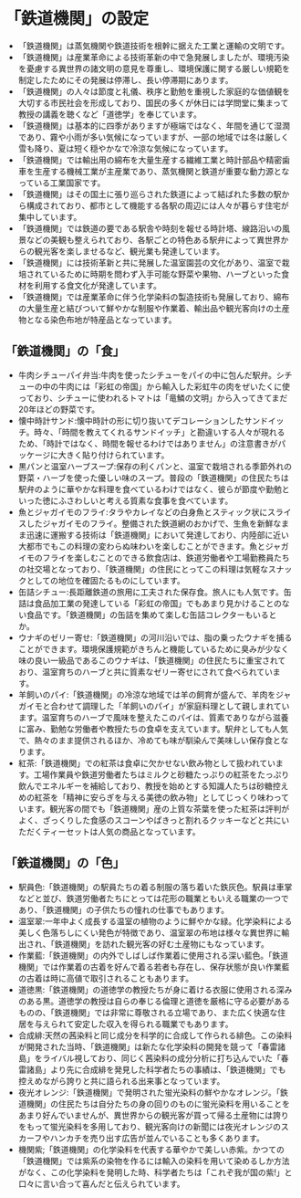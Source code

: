 # 「鉄道機関」の設定

* 「鉄道機関」は蒸気機関や鉄道技術を根幹に据えた工業と運輸の文明です。
* 「鉄道機関」は産業革命による技術革新の中で急発展しましたが、環境汚染を憂慮する異世界の諸文明の意見を尊重し、環境保護に関する厳しい規範を制定したためにその発展は停滞し、長い停滞期にあります。
* 「鉄道機関」の人々は節度と礼儀、秩序と勤勉を重視した家庭的な価値観を大切する市民社会を形成しており、国民の多くが休日には学問堂に集まって教授の講義を聴くなど「道徳学」を奉じています。
* 「鉄道機関」は基本的に四季がありますが極端ではなく、年間を通じて湿潤であり、霧や小雨が多い気候になっていますが、一部の地域では冬は厳しく雪も降り、夏は短く穏やかなで冷涼な気候になっています。
* 「鉄道機関」では輸出用の綿布を大量生産する繊維工業と時計部品や精密歯車を生産する機械工業が主産業であり、蒸気機関と鉄道が重要な動力源となっている工業国家です。
* 「鉄道機関」はその国土に張り巡らされた鉄道によって結ばれた多数の駅から構成されており、都市として機能する各駅の周辺には人々が暮らす住宅が集中しています。
* 「鉄道機関」では鉄道の要である駅舎や時刻を報せる時計塔、線路沿いの風景などの美観も整えられており、各駅ごとの特色ある駅弁によって異世界からの観光客を楽しませるなど、観光業も発達しています。
* 「鉄道機関」には技術革新と共に発展した温室園芸の文化があり、温室で栽培されているために時期を問わず入手可能な野菜や果物、ハーブといった食材を利用する食文化が発達しています。
* 「鉄道機関」では産業革命に伴う化学染料の製造技術も発展しており、綿布の大量生産と結びついて鮮やかな制服や作業着、輸出品や観光客向けの土産物となる染色布地が特産品となっています。

## 「鉄道機関」の「食」

* 牛肉シチューパイ弁当:牛肉を使ったシチューをパイの中に包んだ駅弁。シチューの中の牛肉には「彩虹の帝国」から輸入した彩虹牛の肉をぜいたくに使っており、シチューに使われるトマトは「竜鱗の文明」から入ってきてまだ20年ほどの野菜です。
* 懐中時計サンド:懐中時計の形に切り抜いてデコレーションしたサンドイッチ。時々、「時間を教えてくれるサンドイッチ」と勘違いする人々が現れるため、「時計ではなく、時間を報せるわけではありません」の注意書きがパッケージに大きく貼り付けられています。
* 黒パンと温室ハーブスープ:保存の利くパンと、温室で栽培される季節外れの野菜・ハーブを使った優しい味のスープ。普段の「鉄道機関」の住民たちは駅弁のように華やかな料理を食べているわけではなく、彼らが節度や勤勉といった徳にふさわしいと考える質素な食事を食べています。
* 魚とジャガイモのフライ:タラやカレイなどの白身魚とスティック状にスライスしたジャガイモのフライ。整備された鉄道網のおかげで、生魚を新鮮なまま迅速に運搬する技術は「鉄道機関」において発達しており、内陸部に近い大都市でもこの料理の変わらぬ味わいを楽しむことができます。魚とジャガイモのフライを楽しむことのできる飲食店は、鉄道労働者や工場勤務員たちの社交場となっており、「鉄道機関」の住民にとってこの料理は気軽なスナックとしての地位を確固たるものにしています。
* 缶詰シチュー:長距離鉄道の旅用に工夫された保存食。旅人にも人気です。缶詰は食品加工業の発達している「彩虹の帝国」でもあまり見かけることのない食品です。「鉄道機関」の缶詰を集めて楽しむ缶詰コレクターもいるとか。
* ウナギのゼリー寄せ:「鉄道機関」の河川沿いでは、脂の乗ったウナギを捕ることができます。環境保護規範がきちんと機能しているために臭みが少なく味の良い一級品であるこのウナギは、「鉄道機関」の住民たちに重宝されており、温室育ちのハーブと共に質素なゼリー寄せにされて食べられています。
* 羊飼いのパイ:「鉄道機関」の冷涼な地域では羊の飼育が盛んで、羊肉をジャガイモと合わせて調理した「羊飼いのパイ」が家庭料理として親しまれています。温室育ちのハーブで風味を整えたこのパイは、質素でありながら滋養に富み、勤勉な労働者や教授たちの食卓を支えています。駅弁としても人気で、熱々のまま提供されるほか、冷めても味が馴染んで美味しい保存食となります。
* 紅茶:「鉄道機関」での紅茶は食卓に欠かせない飲み物として扱われています。工場作業員や鉄道労働者たちはミルクと砂糖たっぷりの紅茶をたっぷり飲んでエネルギーを補給しており、教授を始めとする知識人たちは砂糖控えめの紅茶を「精神に安らぎを与える美徳の飲み物」としてじっくり味わっています。観光客の間でも「鉄道機関」産の上質な茶葉を使った紅茶は評判がよく、ざっくりした食感のスコーンやぱきっと割れるクッキーなどと共にいただくティーセットは人気の商品となっています。

## 「鉄道機関」の「色」

* 駅員色:「鉄道機関」の駅員たちの着る制服の落ち着いた鉄灰色。駅員は車掌などと並び、鉄道労働者たちにとっては花形の職業ともいえる職業の一つであり、「鉄道機関」の子供たちの憧れの仕事でもあります。
* 温室翠:一年中よく成長する温室の植物のように鮮やかな緑。化学染料による美しく色落ちしにくい発色が特徴であり、温室翠の布地は様々な異世界に輸出され、「鉄道機関」を訪れた観光客の好む土産物にもなっています。
* 作業藍:「鉄道機関」の内外でしばしば作業着に使用される深い藍色。「鉄道機関」では作業着の古着を好んで着る若者も存在し、保存状態が良い作業藍の古着は時に高値で取引されることもあります。
* 道徳黒:「鉄道機関」の道徳学の教授たちが身に着ける衣服に使用される深みのある黒。道徳学の教授は自らの奉じる倫理と道徳を厳格に守る必要があるものの、「鉄道機関」では非常に尊敬される立場であり、また広く快適な住居を与えられて安定した収入を得られる職業でもあります。
* 合成緋:天然の茜染料と同じ成分を科学的に合成して作られる緋色。この染料が開発された当時、「鉄道機関」は新たな化学染料の開発を競って「春雷諸島」をライバル視しており、同じく茜染料の成分分析に打ち込んでいた「春雷諸島」より先に合成緋を発見した科学者たちの事績は、「鉄道機関」でも控えめながら誇りと共に語られる出来事となっています。
* 夜光オレンジ:「鉄道機関」で発明された蛍光染料の鮮やかなオレンジ。「鉄道機関」の住民たちは自分たちの身の回りのものに蛍光染料を用いることをあまり好んでいませんが、異世界からの観光客が買って帰る土産物には誇りをもって蛍光染料を多用しており、観光客向けの新聞には夜光オレンジのスカーフやハンカチを売り出す広告が並んでいることも多くあります。
* 機関紫;「鉄道機関」の化学染料を代表する華やかで美しい赤紫。かつての「鉄道機関」では紫系の染物を作るには輸入の染料を用いて染めるしか方法がなく、この化学染料を発明した時、科学者たちは「これぞ我が国の紫!」と口々に言い合って喜んだと伝えられています。
